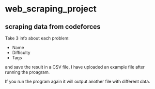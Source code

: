 # web_scraping_project
## scraping data from codeforces 
Take 3 info about each problem:
- Name
- Difficulty
- Tags

and save the result in a CSV file, I have uploaded an example file after running the proagram.

If you run the program again it will output another file with different data.
